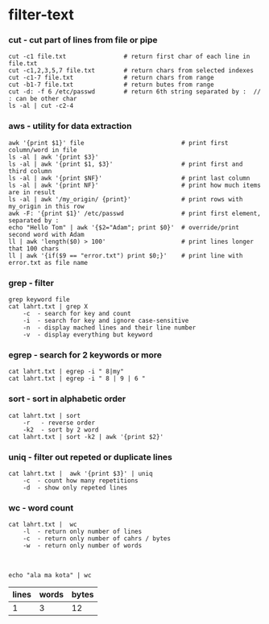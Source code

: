 # filter-text

### cut - cut part of lines from file or pipe
```
cut -c1 file.txt                # return first char of each line in file.txt
cut -c1,2,3,5,7 file.txt        # return chars from selected indexes
cut -c1-7 file.txt              # return chars from range
cut -b1-7 file.txt              # return butes from range
cut -d: -f 6 /etc/passwd        # return 6th string separated by :  // : can be other char
ls -al | cut -c2-4
```

### aws - utility for data extraction
```
awk '{print $1}' file                           # print first column/word in file
ls -al | awk '{print $3}'
ls -al | awk '{print $1, $3}'                   # print first and third column
ls -al | awk '{print $NF}'                      # print last column
ls -al | awk '{print NF}'                       # print how much items are in result
ls -al | awk '/my_origin/ {print}'              # print rows with my_origin in this row
awk -F: '{print $1}' /etc/passwd                # print first element, separated by :
echo "Hello Tom" | awk '{$2="Adam"; print $0}'  # override/print second word with Adam
ll | awk 'length($0) > 100'                     # print lines longer that 100 chars
ll | awk '{if($9 == "error.txt") print $0;}'    # print line with error.txt as file name

```

### grep - filter
```
grep keyword file
cat lahrt.txt | grep X
    -c  - search for key and count
    -i  - search for key and ignore case-sensitive
    -n  - display mached lines and their line number
    -v  - display everything but keyword
```

### egrep - search for 2 keywords or more
```
cat lahrt.txt | egrep -i " 8|my"
cat lahrt.txt | egrep -i " 8 | 9 | 6 "
```

### sort - sort in alphabetic order
```
cat lahrt.txt | sort 
    -r   - reverse order
    -k2  - sort by 2 word
cat lahrt.txt | sort -k2 | awk '{print $2}'
```

### uniq - filter out repeted or duplicate lines
```
cat lahrt.txt |  awk '{print $3}' | uniq
    -c  - count how many repetitions
    -d  - show only repeted lines
```

### wc - word count
```
cat lahrt.txt |  wc
    -l  - return only number of lines
    -c  - return only number of cahrs / bytes
    -w  - return only number of words
```
<br>

```
echo "ala ma kota" | wc
```
|lines|words|bytes|
|-|-|-|
|1|3|12|
